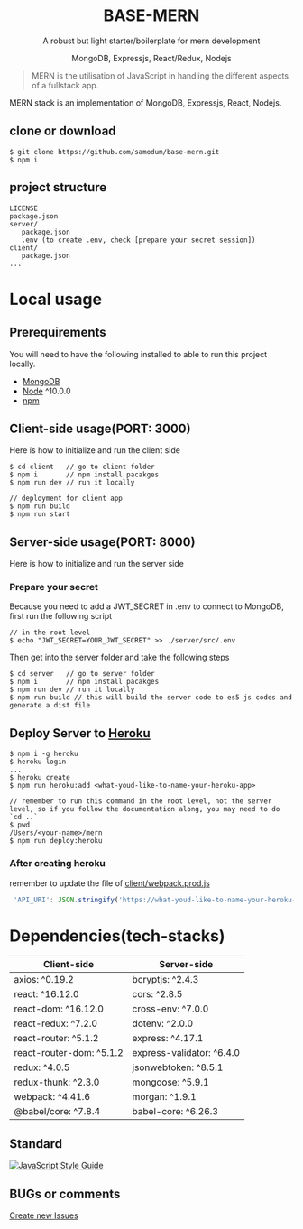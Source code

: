 <h1 align="center">
BASE-MERN
</h1>
<p align="center">A robust but light starter/boilerplate for mern development</p>
<p align="center">
MongoDB, Expressjs, React/Redux, Nodejs
</p>

> MERN is the utilisation of JavaScript in handling the different aspects of a fullstack app.

MERN stack is an implementation of MongoDB, Expressjs, React, Nodejs.

## clone or download

```terminal
$ git clone https://github.com/samodum/base-mern.git
$ npm i
```

## project structure

```terminal
LICENSE
package.json
server/
   package.json
   .env (to create .env, check [prepare your secret session])
client/
   package.json
...
```

# Local usage

## Prerequirements

You will need to have the following installed to able to run this project locally.

- [MongoDB](https://gist.github.com/nrollr/9f523ae17ecdbb50311980503409aeb3)
- [Node](https://nodejs.org/en/download/) ^10.0.0
- [npm](https://nodejs.org/en/download/package-manager/)

## Client-side usage(PORT: 3000)

Here is how to initialize and run the client side

```terminal
$ cd client   // go to client folder
$ npm i       // npm install pacakges
$ npm run dev // run it locally

// deployment for client app
$ npm run build
$ npm run start
```

## Server-side usage(PORT: 8000)

Here is how to initialize and run the server side

### Prepare your secret

Because you need to add a JWT_SECRET in .env to connect to MongoDB, first run the following script

```terminal
// in the root level
$ echo "JWT_SECRET=YOUR_JWT_SECRET" >> ./server/src/.env
```

Then get into the server folder and take the following steps

```terminal
$ cd server   // go to server folder
$ npm i       // npm install pacakges
$ npm run dev // run it locally
$ npm run build // this will build the server code to es5 js codes and generate a dist file
```

## Deploy Server to [Heroku](https://dashboard.heroku.com/)

```terminal
$ npm i -g heroku
$ heroku login
...
$ heroku create
$ npm run heroku:add <what-youd-like-to-name-your-heroku-app>

// remember to run this command in the root level, not the server level, so if you follow the documentation along, you may need to do `cd ..`
$ pwd
/Users/<your-name>/mern
$ npm run deploy:heroku
```

### After creating heroku

remember to update the file of [client/webpack.prod.js](https://github.com/samodum/base-mern/blob/master/client/webpack.prod.js)

```javascript
 'API_URI': JSON.stringify('https://what-youd-like-to-name-your-heroku-app.herokuapp.com')
```

# Dependencies(tech-stacks)

| Client-side              | Server-side               |
| ------------------------ | ------------------------- |
| axios: ^0.19.2           | bcryptjs: ^2.4.3          |
| react: ^16.12.0          | cors: ^2.8.5              |
| react-dom: ^16.12.0      | cross-env: ^7.0.0         |
| react-redux: ^7.2.0      | dotenv: ^2.0.0            |
| react-router: ^5.1.2     | express: ^4.17.1          |
| react-router-dom: ^5.1.2 | express-validator: ^6.4.0 |
| redux: ^4.0.5            | jsonwebtoken: ^8.5.1      |
| redux-thunk: ^2.3.0      | mongoose: ^5.9.1          |
| webpack: ^4.41.6         | morgan: ^1.9.1            |
| @babel/core: ^7.8.4      | babel-core: ^6.26.3       |

## Standard

[![JavaScript Style Guide](https://cdn.rawgit.com/standard/standard/master/badge.svg)](https://github.com/standard/standard)

## BUGs or comments

[Create new Issues](https://github.com/samodum/base-mern/issues)
